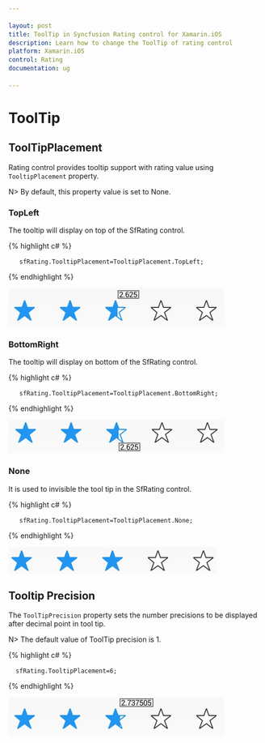 ```yaml
---

layout: post
title: ToolTip in Syncfusion Rating control for Xamarin.iOS
description: Learn how to change the ToolTip of rating control
platform: Xamarin.iOS
control: Rating
documentation: ug

---
```



# ToolTip

## ToolTipPlacement

Rating control provides tooltip support with rating value using `TooltipPlacement` property. 

N> By default, this property value is set to None.

### TopLeft 

The tooltip will display on top of the SfRating control. 

{% highlight c# %}

	   sfRating.TooltipPlacement=TooltipPlacement.TopLeft;

{% endhighlight %}

![](images/topLeft.jpg) 

### BottomRight

The tooltip will display on bottom of the SfRating control.

{% highlight c# %}

	   sfRating.TooltipPlacement=TooltipPlacement.BottomRight;

{% endhighlight %}

![](images/rightBottom.jpg)

### None

It is used to invisible the tool tip in the SfRating control.

{% highlight c# %}

	   sfRating.TooltipPlacement=TooltipPlacement.None;

{% endhighlight %}

![](images/null.jpg)

## Tooltip Precision

The `ToolTipPrecision` property sets the number precisions to be displayed after decimal point in tool tip. 

N> The default value of ToolTip precision is 1. 

{% highlight c# %}

      sfRating.TooltipPlacement=6;

{% endhighlight %}

![](images/toolTipPrecision.jpg)
